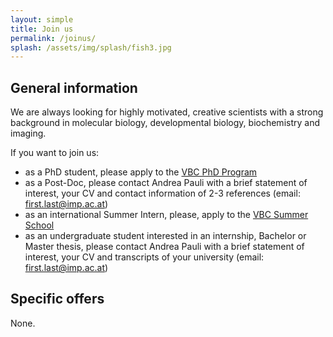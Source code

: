 ```yaml
---
layout: simple
title: Join us
permalink: /joinus/
splash: /assets/img/splash/fish3.jpg
---
```


## General information

We are always looking for highly motivated, creative scientists with a strong
background in molecular biology, developmental biology, biochemistry and
imaging.

If you want to join us:

* as a PhD student, please apply to the [VBC PhD Program](http://www.vbcphdprogramme.at/)
* as a Post-Doc, please contact Andrea Pauli with a brief statement of interest, your CV and contact information of 2-3 references (email: first.last@imp.ac.at)
* as an international Summer Intern, please, apply to the [VBC Summer School](http://www.vbcsummerschool.at/)
* as an undergraduate student interested in an internship, Bachelor or Master thesis, please contact Andrea Pauli with a brief statement of interest, your CV and transcripts of your university (email: first.last@imp.ac.at)

## Specific offers

None.


